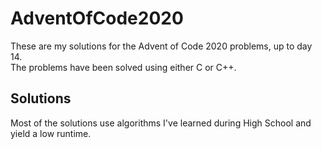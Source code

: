 # AdventOfCode2020

These are my solutions for the Advent of Code 2020 problems, up to day 14.  
The problems have been solved using either C or C++.

## Solutions
Most of the solutions use algorithms I've learned during High School and yield a low runtime.
